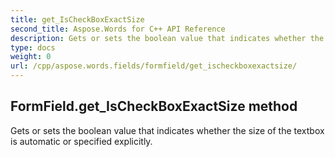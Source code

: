 ```yaml
---
title: get_IsCheckBoxExactSize
second_title: Aspose.Words for C++ API Reference
description: Gets or sets the boolean value that indicates whether the size of the textbox is automatic or specified explicitly. 
type: docs
weight: 0
url: /cpp/aspose.words.fields/formfield/get_ischeckboxexactsize/
---
```

## FormField.get_IsCheckBoxExactSize method


Gets or sets the boolean value that indicates whether the size of the textbox is automatic or specified explicitly.

